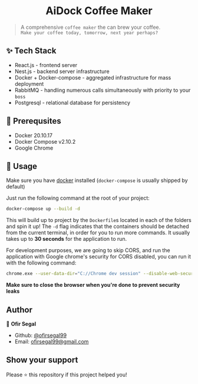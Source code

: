 <h1 align="center">AiDock Coffee Maker</h1>

> A comprehensive `coffee maker` the can brew your coffee. <br /> `Make your coffee today, tomorrow, next year perhaps?`

## ✨ Tech Stack
- React.js - frontend server
- Nest.js - backend server infrastructure
- Docker + Docker-compose - aggregated infrastructure for mass deployment
- RabbitMQ - handling numerous calls simultaneously with priority to your `boss`
- Postgresql - relational database for persistency

## 📝 Prerequsites
- Docker 20.10.17
- Docker Compose v2.10.2
- Google Chrome

## 🚀 Usage
Make sure you have [docker](https://docs.docker.com/get-docker/) installed (`docker-compose` is usually shipped by default)

Just run the following command at the root of your project:
```sh
docker-compose up --build -d
```
This will build up to project by the `Dockerfile`s located in each of the folders and spin it up! 
The `-d` flag indicates that the containers should be detached from the current terminal, in order for you to run more commands. It usually takes up to **30 seconds** for the application to run.

For development purposes, we are going to skip CORS, and run the application with Google chrome's security for CORS disabled, you can run it with the following command:

```sh
chrome.exe --user-data-dir="C://Chrome dev session" --disable-web-security
```
**Make sure to close the browser when you're done to prevent security leaks**

## Author

👤 **Ofir Segal**

- Github: [@ofirsegal99](https://github.com/ofirsegal99)
- Email: ofirsegal99@gmail.com

## Show your support

Please ⭐️ this repository if this project helped you!
